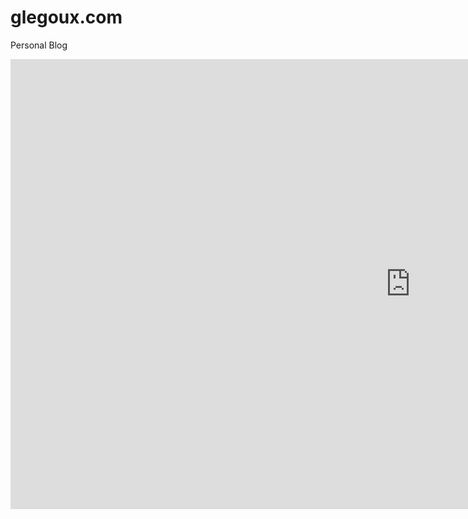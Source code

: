 # glegoux.com
Personal Blog

<iframe width="1280" height="720" src="https://www.youtube.com/embed/QjmlPxemfOo" frameborder="0" allowfullscreen></iframe>
